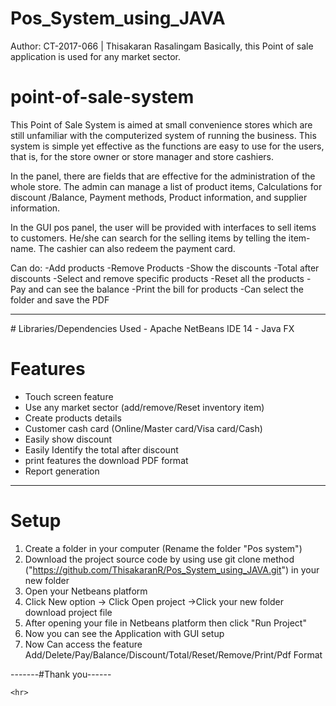 # Pos_System_using_JAVA
Author: CT-2017-066 | Thisakaran Rasalingam
Basically, this Point of sale application is used for any market sector.

# point-of-sale-system
This Point of Sale System is aimed at small convenience stores which are still unfamiliar with the computerized system of running the business. This system is simple yet effective as the functions are easy to use for the users, that is, for the store owner or store manager and store cashiers.

In the panel, there are fields that are effective for the administration of the whole store. The admin can manage a list of product items, Calculations for discount /Balance, Payment methods, Product information, and supplier information.

In the GUI pos panel, the user will be provided with interfaces to sell items to customers. He/she can search for the selling items by telling the item-name. The cashier can also redeem the payment card.

Can do:
-Add products
-Remove Products
-Show the discounts
-Total after discounts
-Select and remove specific products
-Reset all the products
-Pay and can see the balance
-Print the bill for products
-Can select the folder and save the PDF


<hr>
# Libraries/Dependencies Used
- Apache NetBeans IDE 14
- Java FX

# Features 
- Touch screen feature
- Use any market sector (add/remove/Reset inventory item)
- Create products details
- Customer cash card (Online/Master card/Visa card/Cash)
- Easily show discount
- Easily Identify the total after discount
- print features the download PDF format
- Report generation

<hr>

# Setup
1. Create a folder in your computer (Rename the folder "Pos system")
2. Download the project source code by using use git clone method ("https://github.com/ThisakaranR/Pos_System_using_JAVA.git") in your new folder
3. Open your Netbeans platform
4. Click New option -> Click Open project ->Click your new folder download project file
5. After opening your file in Netbeans platform then click "Run Project"
6. Now you can see the Application with GUI setup
7. Now Can access the feature Add/Delete/Pay/Balance/Discount/Total/Reset/Remove/Print/Pdf Format


-------#Thank you------
```
<hr>
